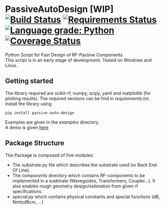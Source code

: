 # PassiveAutoDesign [WIP] [![Build Status](https://ci.appveyor.com/api/projects/status/32r7s2skrgm9ubva/branch/master?svg=true)](https://ci.appveyor.com/project/Patarimi/passiveautodesign) [![Requirements Status](https://requires.io/github/Patarimi/PassiveAutoDesign/requirements.svg?branch=master)](https://requires.io/github/Patarimi/PassiveAutoDesign/requirements/?branch=master) [![Language grade: Python](https://img.shields.io/lgtm/grade/python/g/Patarimi/PassiveAutoDesign.svg?logo=lgtm&logoWidth=18)](https://lgtm.com/projects/g/Patarimi/PassiveAutoDesign/context:python)[![Coverage Status](https://coveralls.io/repos/github/Patarimi/PassiveAutoDesign/badge.svg?branch=master)](https://coveralls.io/github/Patarimi/PassiveAutoDesign?branch=master)
Python Script for Fast Design of RF-Passive Components.\
This script is in an early stage of development. Tested on Windows and Linux.

Getting started
----
The library required are scikit-rf, numpy, scipy, yaml and matplotlib (for plotting results). The required versions can be find in _requirements.txt_.\
Install the library using
```
pip install passive-auto-design
```
Examples are given in the _examples_ directory.\
A demo is given [here](https://rf-design-helper-web.herokuapp.com/)

Package Structure
----
The Package is composed of five modules:

- The _substrate.py_ file which describes the substrate used (or Back End Of Line).
- The _components_ directory which contains RF-components to be implemented in a susbtrate (Waveguides, Transformers, Coupler...). It also enables rough geometry design/estimation from given rf specifications.
- _special.py_ which contains physical constants and special functions (dB, NmtodBcm, ...)
